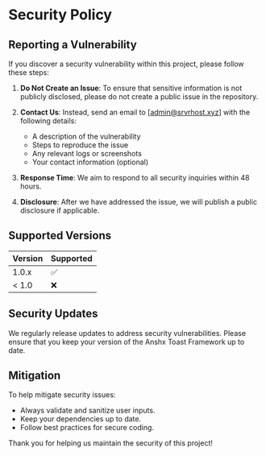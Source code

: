 # Security Policy

## Reporting a Vulnerability

If you discover a security vulnerability within this project, please follow these steps:

1. **Do Not Create an Issue**: To ensure that sensitive information is not publicly disclosed, please do not create a public issue in the repository.
  
2. **Contact Us**: Instead, send an email to [admin@srvrhost.xyz] with the following details:
   - A description of the vulnerability
   - Steps to reproduce the issue
   - Any relevant logs or screenshots
   - Your contact information (optional)

3. **Response Time**: We aim to respond to all security inquiries within 48 hours. 

4. **Disclosure**: After we have addressed the issue, we will publish a public disclosure if applicable.

## Supported Versions

| Version | Supported          |
|---------|--------------------|
| 1.0.x  | :white_check_mark: |
| < 1.0  | :x:                |

## Security Updates

We regularly release updates to address security vulnerabilities. Please ensure that you keep your version of the Anshx Toast Framework up to date. 

## Mitigation

To help mitigate security issues:
- Always validate and sanitize user inputs.
- Keep your dependencies up to date.
- Follow best practices for secure coding.

Thank you for helping us maintain the security of this project!
